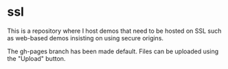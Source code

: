 # ssl
This is a repository where I host demos that need to be hosted on SSL such as web-based demos insisting on using secure origins.

The gh-pages branch has been made default. Files can be uploaded using the "Upload" button.
